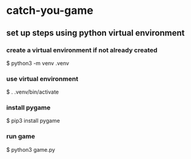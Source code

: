 # catch-you-game

## set up steps using python virtual environment
### create a virtual environment if not already created
$ python3 -m venv .venv

### use virtual environment
$ . .venv/bin/activate

### install pygame
$ pip3 install pygame

### run game
$ python3 game.py
